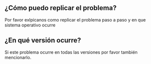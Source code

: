  ## ¿Cómo puedo replicar el problema?
Por favor exlpicanos como replicar el problema paso a paso y en que sistema operativo ocurre 
 ## ¿En qué versión ocurre?
Si este problema ocurre en todas las versiones por favor también mencionarlo.
